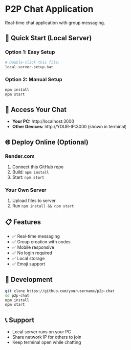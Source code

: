 # P2P Chat Application

Real-time chat application with group messaging.

## 🚀 Quick Start (Local Server)

### Option 1: Easy Setup
```bash
# Double-click this file:
local-server-setup.bat
```

### Option 2: Manual Setup
```bash
npm install
npm start
```

## 📱 Access Your Chat

- **Your PC:** http://localhost:3000
- **Other Devices:** http://YOUR-IP:3000 (shown in terminal)

## 🌐 Deploy Online (Optional)

### Render.com
1. Connect this GitHub repo
2. Build: `npm install`
3. Start: `npm start`

### Your Own Server
1. Upload files to server
2. Run `npm install && npm start`

## 📋 Features

- ✅ Real-time messaging
- ✅ Group creation with codes
- ✅ Mobile responsive
- ✅ No login required
- ✅ Local storage
- ✅ Emoji support

## 🔧 Development

```bash
git clone https://github.com/yourusername/p2p-chat
cd p2p-chat
npm install
npm start
```

## 📞 Support

- Local server runs on your PC
- Share network IP for others to join
- Keep terminal open while chatting